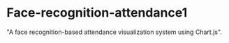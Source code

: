 # Face-recognition-attendance1
"A face recognition-based attendance visualization system using Chart.js".
